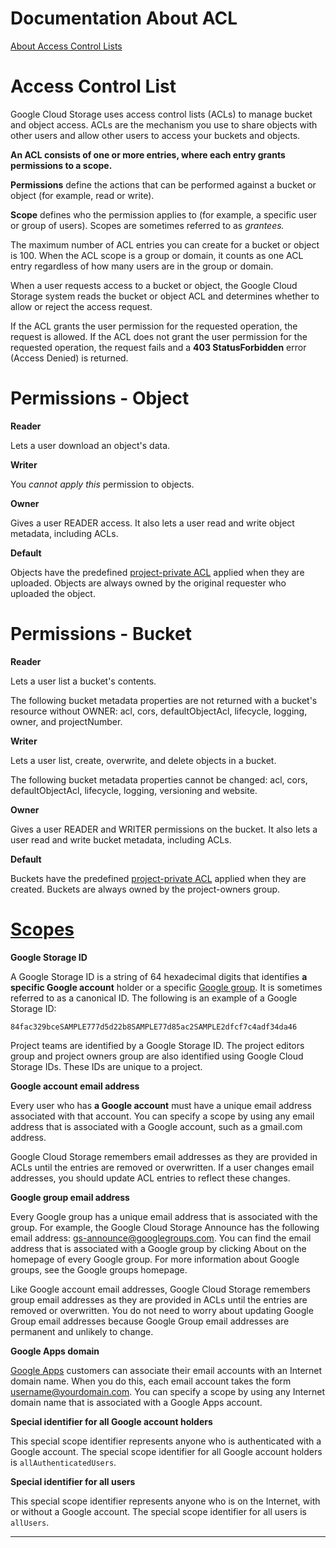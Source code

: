 # Documentation About ACL

[About Access Control Lists](https://cloud.google.com/storage/docs/access-control#About-Access-Control-Lists)

# Access Control List

Google Cloud Storage uses access control lists (ACLs) to manage bucket and object access. ACLs are the mechanism you use to share objects with other users and allow other users to access your buckets and objects.

**An ACL consists of one or more entries, where each entry grants permissions to a scope.** 

**Permissions** define the actions that can be performed against a bucket or object (for example, read or write).
 
 **Scope** defines who the permission applies to (for example, a specific user or group of users). Scopes are sometimes referred to as *grantees.* 
 
 The maximum number of ACL entries you can create for a bucket or object is 100. When the ACL scope is a group or domain, it counts as one ACL entry regardless of how many users are in the group or domain.

When a user requests access to a bucket or object, the Google Cloud Storage system reads the bucket or object ACL and determines whether to allow or reject the access request. 

If the ACL grants the user permission for the requested operation, the request is allowed. If the ACL does not grant the user permission for the requested operation, the request fails and a **403 StatusForbidden** error (Access Denied) is returned.

# Permissions - Object

**Reader**

Lets a user download an object's data.

**Writer**

You *cannot apply this* permission to objects.

**Owner**

Gives a user READER access. It also lets a user read and write object metadata, including ACLs.

**Default**

Objects have the predefined [project-private ACL](https://cloud.google.com/storage/docs/access-control#predefined-project-private) applied when they are uploaded. Objects are always owned by the original requester who uploaded the object.

# Permissions - Bucket

**Reader**

Lets a user list a bucket's contents.

The following bucket metadata properties are not returned with a bucket's resource without OWNER: acl, cors, defaultObjectAcl, lifecycle, logging, owner, and projectNumber. 

**Writer**

Lets a user list, create, overwrite, and delete objects in a bucket.

The following bucket metadata properties cannot be changed: acl, cors, defaultObjectAcl, lifecycle, logging, versioning and website.

**Owner**

Gives a user READER and WRITER permissions on the bucket. It also lets a user read and write bucket metadata, including ACLs.

**Default**

Buckets have the predefined [project-private ACL](https://cloud.google.com/storage/docs/access-control#predefined-project-private) applied when they are created. Buckets are always owned by the project-owners group.

# [Scopes](https://cloud.google.com/storage/docs/access-control#scopes)

**Google Storage ID**

A Google Storage ID is a string of 64 hexadecimal digits that identifies **a specific Google account** holder or a specific [Google group](https://groups.google.com/forum/#!overview). It is sometimes referred to as a canonical ID. The following is an example of a Google Storage ID:

```
84fac329bceSAMPLE777d5d22b8SAMPLE77d85ac2SAMPLE2dfcf7c4adf34da46
```

Project teams are identified by a Google Storage ID. The project editors group and project owners group are also identified using Google Cloud Storage IDs. These IDs are unique to a project.

**Google account email address**

Every user who has **a Google account** must have a unique email address associated with that account. You can specify a scope by using any email address that is associated with a Google account, such as a gmail.com address.

Google Cloud Storage remembers email addresses as they are provided in ACLs until the entries are removed or overwritten. If a user changes email addresses, you should update ACL entries to reflect these changes.

**Google group email address**

Every Google group has a unique email address that is associated with the group. For example, the Google Cloud Storage Announce has the following email address: gs-announce@googlegroups.com. You can find the email address that is associated with a Google group by clicking About on the homepage of every Google group. For more information about Google groups, see the Google groups homepage.

Like Google account email addresses, Google Cloud Storage remembers group email addresses as they are provided in ACLs until the entries are removed or overwritten. You do not need to worry about updating Google Group email addresses because Google Group email addresses are permanent and unlikely to change.


**Google Apps domain**

[Google Apps](https://apps.google.com/) customers can associate their email accounts with an Internet domain name. When you do this, each email account takes the form username@yourdomain.com. You can specify a scope by using any Internet domain name that is associated with a Google Apps account.


**Special identifier for all Google account holders**

This special scope identifier represents anyone who is authenticated with a Google account. The special scope identifier for all Google account holders is `allAuthenticatedUsers`.

**Special identifier for all users**

This special scope identifier represents anyone who is on the Internet, with or without a Google account. The special scope identifier for all users is `allUsers`.

****
